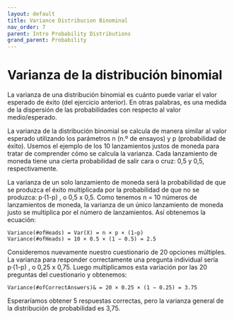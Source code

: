 ```yaml
---
layout: default
title: Variance Distribucion Binominal
nav_order: 7
parent: Intro Probability Distributions
grand_parent: Probability
---
```


# Varianza de la distribución binomial
La varianza de una distribución binomial es cuánto puede variar el valor esperado de éxito (del ejercicio anterior). En otras palabras, es una medida de la dispersión de las probabilidades con respecto al valor medio/esperado.

La varianza de la distribución binomial se calcula de manera similar al valor esperado utilizando los parámetros n (n.º de ensayos) y p (probabilidad de éxito). Usemos el ejemplo de los 10 lanzamientos justos de moneda para tratar de comprender cómo se calcula la varianza. Cada lanzamiento de moneda tiene una cierta probabilidad de salir cara o cruz: 0,5 y 0,5, respectivamente.

La varianza de un solo lanzamiento de moneda será la probabilidad de que se produzca el éxito multiplicada por la probabilidad de que no se produzca: p·(1-p) , o 0,5 x 0,5. Como tenemos n = 10 números de lanzamientos de moneda, la varianza de un único lanzamiento de moneda justo se multiplica por el número de lanzamientos. Así obtenemos la ecuación:

```
Variance(#ofHeads) = Var(X) = n × p × (1−p)
Variance(#ofHeads) = 10 × 0.5 × (1 − 0.5) = 2.5
```
Consideremos nuevamente nuestro cuestionario de 20 opciones múltiples. La varianza para responder correctamente una pregunta individual sería p·(1-p) , o 0,25 x 0,75. Luego multiplicamos esta variación por las 20 preguntas del cuestionario y obtenemos:
​
```
Variance(#ofCorrectAnswers)& = 20 × 0.25 × (1 − 0.25) = 3.75
```
Esperaríamos obtener 5 respuestas correctas, pero la varianza general de la distribución de probabilidad es 3,75.

